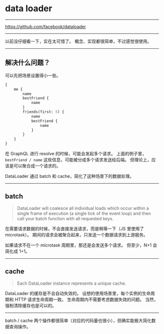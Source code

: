 # data loader

---

https://github.com/facebook/dataloader

---

以前没仔细看一下，实在太可惜了。
概念、实现都很简单，不过感觉很使用。

---

## 解决什么问题？

可以先把场景设置得小一些。

```GraphQL
{
    me {
        name
        bestFriend {
            name
        }
        friends(first: 5) {
            name
            bestFriend {
                name
            }
        }
    }
}
```

在 GraphQL 进行 resolve 的时候，可能会发起多个请求。
上面的例子里，`bestFriend / name` 这些信息，可能被分成多个请求发送给后端。
但理论上，应该是可以聚合成一个请求的。

DataLoader 通过 batch 和 cache，简化了这种场景下的数据处理。

---

## batch

> DataLoader will coalesce all individual loads which occur within a single
> frame of execution (a single tick of the event loop) and then call your batch
> function with all requested keys.

在需要请求数据的时候，不会直接发送请求，而是稍等一下（JS 里使用了 microtask）。
期间的请求会被聚合起来，只发送一个数据请求到上游服务。

如果请求不在一个 microtask 周期里，那还是会发送多个请求。
但至少，N+1 会简化成 1+1。

---

## cache

> Each DataLoader instance represents a unique cache.

DataLoader 的缓存是不会自动失效的。
设想的使用场景里，每个实例的生命周期和 HTTP 请求生命周期一致。
生命周期内不需要考虑数据失效的问题。
当然，强制清除缓存也是可以的。

---

batch / cache 两个操作都很简单（对应的代码量也很小），但确实能极大简化数据查询操作。

